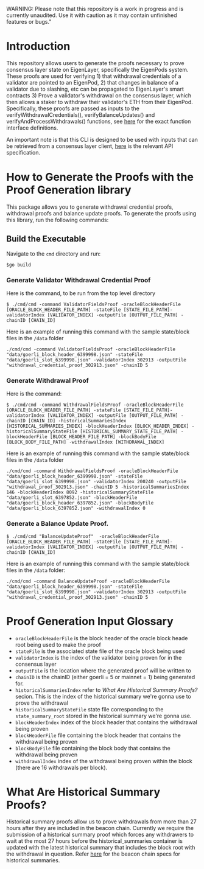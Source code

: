 WARNING: Please note that this repository is a work in progress and is currently unaudited. Use it with caution as it may contain unfinished features or bugs."
# Introduction
This repository allows users to generate the proofs necessary to prove consensus layer state on EigenLayer, specifically the EigenPods system.  These proofs are used for verifying 1) that withdrawal credentials of a validator are pointed to an EigenPod, 2) that changes in balance of a validator due to slashing, etc can be propagated to EigenLayer's smart contracts 3) Prove a validator's withdrawal on the consensus layer, which then allows a staker to withdraw their validator's ETH from their EigenPod. Specifically, these proofs are passed as inputs to the verifyWithdrawalCredentials(), verifyBalanceUpdates() and verifyAndProcessWithdrawals() functions, see [here](https://github.com/Layr-Labs/eigenlayer-contracts/blob/master/src/contracts/interfaces/IEigenPod.sol) for the exact function interface definitions.

An important note is that this CLI is designed to be used with inputs that can be retrieved from a consensus layer client, [here](https://ethereum.github.io/beacon-APIs/) is the relevant API specification.


# How to Generate the Proofs with the Proof Generation library
This package allows you to generate withdrawal credential proofs, withdrawal proofs and balance update proofs. To generate the proofs using this library, run the following commands:

## Build the Executable

Navigate to the `cmd` directory and run:

```
$go build
```

### Generate Validator Withdrawal Credential Proof
Here is the command, to be run from the top level directory
```
$ ./cmd/cmd -command ValidatorFieldsProof -oracleBlockHeaderFile [ORACLE_BLOCK_HEADER_FILE_PATH] -stateFile [STATE_FILE_PATH]-validatorIndex [VALIDATOR_INDEX] -outputFile [OUTPUT_FILE_PATH] -chainID [CHAIN_ID]
```
Here is an example of running this command with the sample state/block files in the `/data` folder
```
./cmd/cmd -command ValidatorFieldsProof -oracleBlockHeaderFile "data/goerli_block_header_6399998.json" -stateFile "data/goerli_slot_6399998.json" -validatorIndex 302913 -outputFile "withdrawal_credential_proof_302913.json" -chainID 5
```
### Generate Withdrawal Proof
Here is the command:
```
$ ./cmd/cmd -command WithdrawalFieldsProof -oracleBlockHeaderFile [ORACLE_BLOCK_HEADER_FILE_PATH] -stateFile [STATE_FILE_PATH]-validatorIndex [VALIDATOR_INDEX] -outputFile [OUTPUT_FILE_PATH] -chainID [CHAIN_ID] -historicalSummariesIndex [HISTORICAL_SUMMARIES_INDEX] -blockHeaderIndex [BLOCK_HEADER_INDEX] -historicalSummaryStateFile [HISTORICAL_SUMMARY_STATE_FILE_PATH] -blockHeaderFile [BLOCK_HEADER_FILE_PATH] -blockBodyFile [BLOCK_BODY_FILE_PATH] -withdrawalIndex [WITHDRAWAL_INDEX]
```
Here is an example of running this command with the sample state/block files in the `/data` folder

```
./cmd/cmd -command WithdrawalFieldsProof -oracleBlockHeaderFile "data/goerli_block_header_6399998.json" -stateFile "data/goerli_slot_6399998.json" -validatorIndex 200240 -outputFile "withdrawal_proof_302913.json" -chainID 5 -historicalSummariesIndex 146 -blockHeaderIndex 8092 -historicalSummaryStateFile "data/goerli_slot_6397852.json" -blockHeaderFile  "data/goerli_block_header_6397852.json" -blockBodyFile "data/goerli_block_6397852.json" -withdrawalIndex 0
```

### Generate a Balance Update Proof.  
```
$ ./cmd/cmd "BalanceUpdateProof"  -oracleBlockHeaderFile [ORACLE_BLOCK_HEADER_FILE_PATH] -stateFile [STATE_FILE_PATH]-validatorIndex [VALIDATOR_INDEX] -outputFile [OUTPUT_FILE_PATH] -chainID [CHAIN_ID]
```
Here is an example of running this command with the sample state/block files in the `/data` folder:
```
./cmd/cmd -command BalanceUpdateProof -oracleBlockHeaderFile "data/goerli_block_header_6399998.json" -stateFile "data/goerli_slot_6399998.json" -validatorIndex 302913 -outputFile "withdrawal_credential_proof_302913.json" -chainID 5
```

# Proof Generation Input Glossary
- `oracleBlockHeaderFile` is the block header of the oracle block heade root being used to make the proof
- `stateFile` is the associated state file of the oracle block being used
- `validatorIndex` is the index of the validator being proven for in the consensus layer
- `outputFile` is the location where the generated proof will be written to
- `chainID` is the chainID (either goerli = 5 or mainnet = 1) being generated for.
- `historicalSummariesIndex` refer to *What Are Historical Summary Proofs?* secion.  This is the index of the historical summary we're gonna use to prove the withdrawal
- `historicalSummaryStateFile` state file corresponding to the `state_summary_root` stored in the historical summary we're gonna use.
- `blockHeaderIndex` index of the block header that contains the withdrawal being proven
- `blockHeaderFile` file containing the block header that contains the withdrawal being proven
- `blockBodyFile` file containing the block body that contains the withdrawal being proven
- `withdrawalIndex` index of the withdrawal being proven within the block (there are 16 withdrawals per block).



# What Are Historical Summary Proofs?
Historical summary proofs allow us to prove withdrawals from more than 27 hours after they are included in the beacon chain. Currently we require the submission of a historical summary proof which forces any withdrawers to wait at the most 27 hours before the historical_summaries container is updated with the latest historical summary that includes the block root with the withdrawal in question.  Refer [here](https://github.com/ethereum/consensus-specs/blob/dev/specs/capella/beacon-chain.md#historicalsummary) for the beacon chain specs for historical summaries. 





